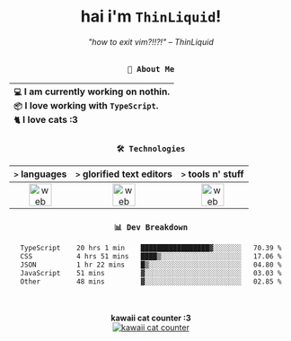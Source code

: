 <div align="center">
  
  # hai i'm `ThinLiquid`!
  ###### "how to exit vim?!!?!" – ThinLiquid
  
  ### `👤 About Me`

  | `💻`  I am currently working on **nothin**.<br/>`📦`  I love working with `TypeScript`.</br>`🐈`  I love cats :3 |
  |:---|

  
  ### `🛠️ Technologies`
  
  | `>` **languages**  | `>` **glorified text editors** | `>` **tools n' stuff** |
  |:------------------:|:------------------------------:|:----------------------:|
  | <img src="https://skillicons.dev/icons?i=ts,js,svelte,astro" alt="web dev" height="40"/> | <img src="https://skillicons.dev/icons?i=vscode,neovim" alt="web dev" height="40"/> | <img src="https://skillicons.dev/icons?i=bun,figma,bash,git,photoshop" alt="web dev" height="40"/> |
  
  ### `📊 Dev Breakdown`
  
  <!--START_SECTION:waka-->

```txt
TypeScript    20 hrs 1 min    █████████████████▓░░░░░░░   70.39 %
CSS           4 hrs 51 mins   ████▒░░░░░░░░░░░░░░░░░░░░   17.06 %
JSON          1 hr 22 mins    █▒░░░░░░░░░░░░░░░░░░░░░░░   04.80 %
JavaScript    51 mins         ▓░░░░░░░░░░░░░░░░░░░░░░░░   03.03 %
Other         48 mins         ▓░░░░░░░░░░░░░░░░░░░░░░░░   02.85 %
```

<!--END_SECTION:waka-->
  
  <br/><br/>
  <b>kawaii cat counter :3</b><br/>
  [![kawaii cat counter](https://count.getloli.com/get/@ThinLiquid?theme=moebooru)](https://moe-counter.glitch.me)
</div>
